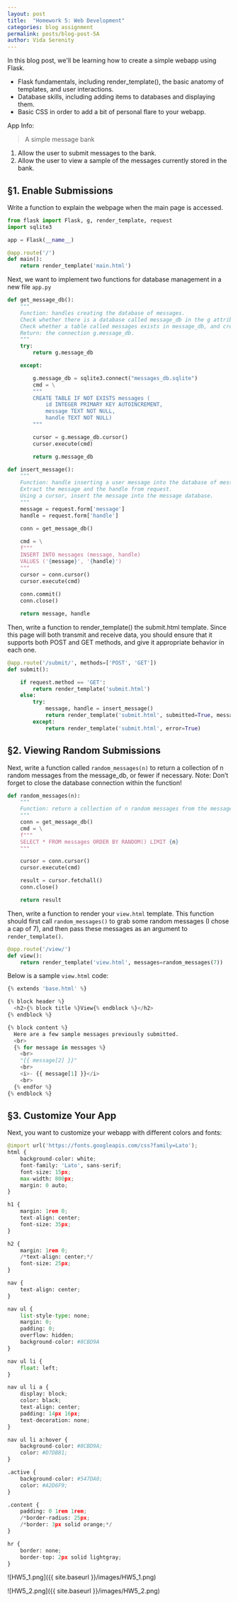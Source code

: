 ```yaml
---
layout: post
title:  "Homework 5: Web Development"
categories: blog assignment
permalink: posts/blog-post-5A
author: Vida Serenity 
---
```


In this blog post, we'll be learning how to create a simple webapp using Flask.
- Flask fundamentals, including render_template(), the basic anatomy of templates, and user interactions.
- Database skills, including adding items to databases and displaying them.
- Basic CSS in order to add a bit of personal flare to your webapp.

App Info:
> A simple message bank
1. Allow the user to submit messages to the bank.
2. Allow the user to view a sample of the messages currently stored in the bank.

## §1. Enable Submissions

Write a function to explain the webpage when the main page is accessed.
```python 
from flask import Flask, g, render_template, request 
import sqlite3

app = Flask(__name__)

@app.route('/')
def main():
    return render_template('main.html')
```

Next, we want to implement two functions for database management in a new file `app.py`

```python
def get_message_db():
    """
    Function: handles creating the database of messages.
    Check whether there is a database called message_db in the g attribute of the app. If not, then connect to that database, ensuring that the connection is an attribute of g.
    Check whether a table called messages exists in message_db, and create it if not. 
    Return: the connection g.message_db.
    """
    try:
        return g.message_db

    except: 

        g.message_db = sqlite3.connect("messages_db.sqlite")
        cmd = \
        """
        CREATE TABLE IF NOT EXISTS messages (
            id INTEGER PRIMARY KEY AUTOINCREMENT,
            message TEXT NOT NULL,
            handle TEXT NOT NULL)
        """

        cursor = g.message_db.cursor()
        cursor.execute(cmd)

        return g.message_db
```

```python
def insert_message():
    """
    Function: handle inserting a user message into the database of messages
    Extract the message and the handle from request.
    Using a cursor, insert the message into the message database.
    """
    message = request.form['message']
    handle = request.form['handle']
    
    conn = get_message_db()

    cmd = \
    f"""
    INSERT INTO messages (message, handle) 
    VALUES ('{message}', '{handle}')
    """
    cursor = conn.cursor()
    cursor.execute(cmd)
    
    conn.commit()
    conn.close()

    return message, handle
```

Then, write a function to render_template() the submit.html template. 
Since this page will both transmit and receive data, you should ensure that it supports both POST and GET methods, 
and give it appropriate behavior in each one.

```python
@app.route('/submit/', methods=['POST', 'GET'])
def submit():

    if request.method == 'GET':
        return render_template('submit.html')
    else:
        try:
            message, handle = insert_message()
            return render_template('submit.html', submitted=True, message=message, handle=handle)
        except: 
            return render_template('submit.html', error=True)
```

## §2. Viewing Random Submissions

Next, write a function called `random_messages(n)` to return a collection of n random messages from the message_db, or fewer if necessary.
Note: Don’t forget to close the database connection within the function!
```python
def random_messages(n):
    """
    Function: return a collection of n random messages from the message_db, or fewer if necessary.
    """
    conn = get_message_db()
    cmd = \
    f"""
    SELECT * FROM messages ORDER BY RANDOM() LIMIT {n}
    """

    cursor = conn.cursor()
    cursor.execute(cmd)

    result = cursor.fetchall()
    conn.close()

    return result
```

Then, write a function to render your `view.html` template. 
This function should first call `random_messages()` to grab some random messages (I chose a cap of 7), 
and then pass these messages as an argument to `render_template()`.

```python
@app.route('/view/')
def view(): 
    return render_template('view.html', messages=random_messages(7))
```

Below is a sample `view.html` code:
```python
{% extends 'base.html' %}

{% block header %}
  <h2>{% block title %}View{% endblock %}</h2>
{% endblock %}

{% block content %}
  Here are a few sample messages previously submitted.
  <br>
  {% for message in messages %}
    <br>
    "{{ message[2] }}"
    <br>
    <i>- {{ message[1] }}</i>
    <br>
  {% endfor %}
{% endblock %}
```

## §3. Customize Your App

Next, you want to customize your webapp with different colors and fonts:
```python
@import url('https://fonts.googleapis.com/css?family=Lato');
html {
    background-color: white;
    font-family: 'Lato', sans-serif;
    font-size: 15px;
    max-width: 800px;
    margin: 0 auto; 
}

h1 {
    margin: 1rem 0;
    text-align: center;
    font-size: 35px;
}

h2 {
    margin: 1rem 0;
    /*text-align: center;*/
    font-size: 25px;
}

nav {
    text-align: center;
}

nav ul {
    list-style-type: none;
    margin: 0;
    padding: 0;
    overflow: hidden;
    background-color: #8CBD9A
}

nav ul li {
    float: left;
}

nav ul li a {
    display: block;
    color: black;
    text-align: center;
    padding: 14px 16px;
    text-decoration: none;
}

nav ul li a:hover {
    background-color: #8CBD9A;
    color: #D7DB81;
}

.active {
    background-color: #547DA0;
    color: #A2D6F9;
}

.content {
    padding: 0 1rem 1rem;
    /*border-radius: 25px;
    /*border: 3px solid orange;*/
}

hr {
    border: none;
    border-top: 2px solid lightgray;
}
```

![HW5_1.png]({{ site.baseurl }}/images/HW5_1.png)

![HW5_2.png]({{ site.baseurl }}/images/HW5_2.png)
